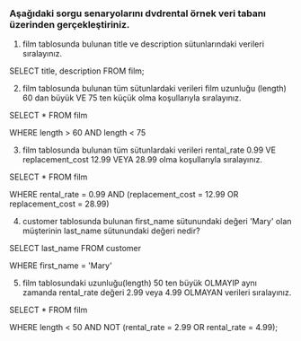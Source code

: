 ### Aşağıdaki sorgu senaryolarını dvdrental örnek veri tabanı üzerinden gerçekleştiriniz.

1. film tablosunda bulunan title ve description sütunlarındaki verileri sıralayınız.

SELECT title, description FROM film;


2. film tablosunda bulunan tüm sütunlardaki verileri film uzunluğu (length) 60 dan büyük VE 75 ten küçük olma koşullarıyla sıralayınız.

SELECT * FROM film

WHERE length > 60 AND length < 75


3. film tablosunda bulunan tüm sütunlardaki verileri rental_rate 0.99 VE replacement_cost 12.99 VEYA 28.99 olma koşullarıyla sıralayınız.

SELECT * FROM film

WHERE rental_rate = 0.99 AND (replacement_cost = 12.99 OR replacement_cost = 28.99)


4. customer tablosunda bulunan first_name sütunundaki değeri 'Mary' olan müşterinin last_name sütunundaki değeri nedir?

SELECT last_name FROM customer

WHERE first_name = 'Mary'


5. film tablosundaki uzunluğu(length) 50 ten büyük OLMAYIP aynı zamanda rental_rate değeri 2.99 veya 4.99 OLMAYAN verileri sıralayınız.

SELECT * FROM film

WHERE length < 50 AND NOT (rental_rate = 2.99 OR rental_rate = 4.99);


